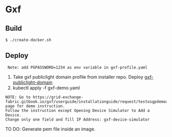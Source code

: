 # Gxf


## Build
```shell
$ ./create-docker.sh
```



## Deploy
``` Note: add PGPASSWORD=1234 as env variable in gxf-profile.yaml```
1. Take gxf publiclight domain profile from installer repo. Deploy [gxf-publiclight-domain](https://gitee.com/edgegallery/installer/ProfileManagment/SampleGxfProfile/gxf-profile.yaml)
2. kubectl apply -f gxf-demo.yaml

```
NOTE: Go to https://grid-exchange-fabric.gitbook.io/gxf/userguide/installationguide/request/testosgpdemoapp page for demo instruction. 
Follow the instruction except Opening Device Simulator to Add a Device. 
Change only one field and fill IP Address: gxf-device-simulator
```

TO DO: Generate pem file inside an image.